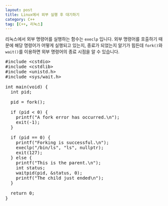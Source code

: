 ```yaml
---
layout: post
title: Linux에서 외부 실행 후 대기하기
category: C++
tag: [C++, 리눅스]
---
```


리눅스에서 외부 명령어를 실행하는 함수는 `execlp` 입니다. 외부 명령어를 호출하기 때문에 해당 명령어가 어떻게 실행되고 있는지, 종료가 되었는지 알기가 힘든데 `fork()`와 `wait()`를 이용하면 외부 명령어의 종료 시점을 알 수 있습니다.

<pre class="prettyprint">
#include &lt;cstdio&gt;
#include &lt;cstdlib&gt;
#include &lt;unistd.h&gt;
#include &lt;sys/wait.h&gt;

int main(void) {
  int pid;

  pid = fork();

  if (pid < 0) {
    printf("A fork error has occurred.\n");
    exit(-1);
  }

  if (pid == 0) {
    printf("Forking is successful.\n");
    execlp("/bin/ls", "ls", nullptr);
    exit(127);
  } else {
    printf("This is the parent.\n");    
    int status;
    waitpid(pid, &status, 0);
    printf("The child just ended\n");
  }

  return 0;
}
</pre>